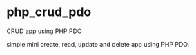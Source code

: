 # php_crud_pdo
CRUD app using PHP PDO


simple mini create, read, update and delete app using PHP PDO.

